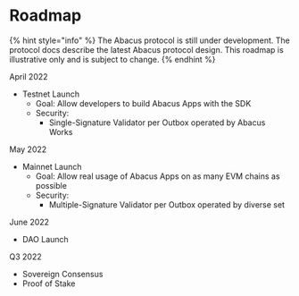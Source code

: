 # Roadmap

{% hint style="info" %}
The Abacus protocol is still under development. The protocol docs describe the latest Abacus protocol design. This roadmap is illustrative only and is subject to change.
{% endhint %}

April 2022

* Testnet Launch
  * Goal: Allow developers to build Abacus Apps with the SDK
  * Security:
    * Single-Signature Validator per Outbox operated by Abacus Works

May 2022

* Mainnet Launch
  * Goal: Allow real usage of Abacus Apps on as many EVM chains as possible
  * Security:
    * Multiple-Signature Validator per Outbox operated by diverse set

June 2022

* DAO Launch

Q3 2022

* Sovereign Consensus
* Proof of Stake



